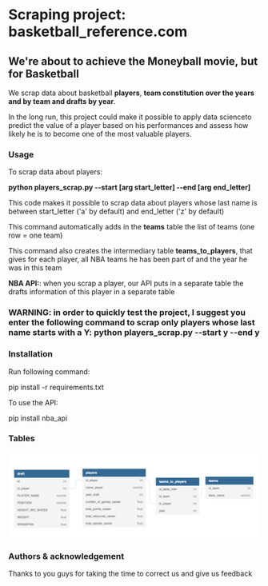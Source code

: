# Scraping project: basketball_reference.com
## We're about to achieve the Moneyball movie, but for Basketball

<p>We scrap data about basketball <strong>players</strong>, <strong>team constitution over the years and by team </strong>
 <strong> and drafts by year</strong>.
<p>In the long run, this project could make it possible to apply data scienceto predict the value of a player
based on his performances and assess how likely he is to become one of the most valuable players.</p>

### Usage
<p>To scrap data about players:</p>
<nano> <strong>python players_scrap.py --start [arg start_letter] --end [arg end_letter]</strong></nano>
<p>This code makes it possible to scrap data about players whose last name is between start_letter ('a' by default)
and end_letter ('z' by default)</p>
<p>This command automatically adds in the <strong>teams</strong> table the list of teams (one row = one team)</p>
<p>This command also creates the intermediary table <strong>teams_to_players</strong>,
that gives for each player, all NBA teams he has been part of 
and the year he was in this team</p>
<p><strong>NBA API:</strong>: when you scrap a player, our API puts in a separate table 
the drafts information of this player in a separate table</p>
<h3>WARNING: in order to quickly test the project,
I suggest you enter the following command to scrap only players whose last name starts with a Y:
<nano>python players_scrap.py --start y --end y</nano></h3>

### Installation
<p>Run following command:</p>
<nano>pip install -r requirements.txt</nano>
<p></p>
<p>To use the API:</p>
<nano>pip install nba_api</nano>

### Tables
<p align="center"><img src="erd.jpg"></p>

### Authors & acknowledgement
<p>Thanks to you guys for taking the time to correct us and give us feedback</p>

